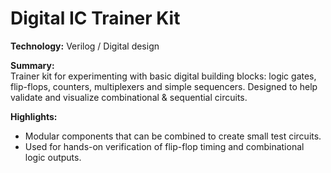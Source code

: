 # Digital IC Trainer Kit

**Technology:** Verilog / Digital design

**Summary:**  
Trainer kit for experimenting with basic digital building blocks: logic gates, flip-flops, counters, multiplexers and simple sequencers. Designed to help validate and visualize combinational & sequential circuits.

**Highlights:**  
- Modular components that can be combined to create small test circuits.  
- Used for hands-on verification of flip-flop timing and combinational logic outputs.

